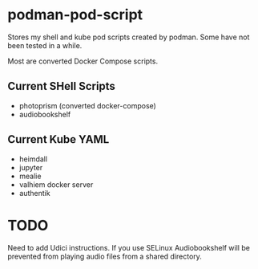 # podman-pod-script
Stores my shell and kube pod scripts created by podman. 
Some have not been tested in a while.

Most are converted Docker Compose scripts.

## Current SHell Scripts 
* photoprism (converted docker-compose)
* audiobookshelf

## Current Kube YAML
* heimdall
* jupyter
* mealie
* valhiem docker server
* authentik

# TODO
Need to add Udici instructions. If you use SELinux Audiobookshelf will be prevented from playing audio files from a shared directory.
